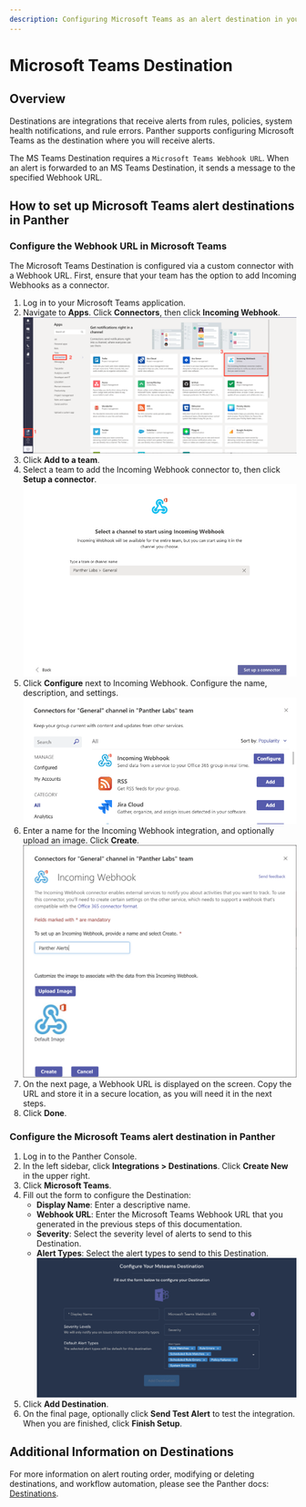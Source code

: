```yaml
---
description: Configuring Microsoft Teams as an alert destination in your Panther Console
---
```


# Microsoft Teams Destination

## Overview

Destinations are integrations that receive alerts from rules, policies, system health notifications, and rule errors. Panther supports configuring Microsoft Teams as the destination where you will receive alerts.

The MS Teams Destination requires a `Microsoft Teams Webhook URL`. When an alert is forwarded to an MS Teams Destination, it sends a message to the specified Webhook URL.

## How to set up Microsoft Teams alert destinations in Panther

### Configure the Webhook URL in Microsoft Teams

The Microsoft Teams Destination is configured via a custom connector with a Webhook URL. First, ensure that your team has the option to add Incoming Webhooks as a connector.&#x20;

1. Log in to your Microsoft Teams application.
2. Navigate to **Apps**. Click **Connectors**, then click **Incoming Webhook**.\
   ![](<../../../.gitbook/assets/msteams1 (9) (7) (1) (1) (11) (1) (1) (15).png>)
3. Click **Add to a team**.&#x20;
4. Select a team to add the Incoming Webhook connector to, then click **Setup a connector**.\
   ![](<../../../.gitbook/assets/msteams2 (13) (7) (1) (1) (1) (11) (1) (1) (16).png>)
5. Click **Configure** next to Incoming Webhook. Configure the name, description, and settings.\
   ![](<../../../.gitbook/assets/msteams3 (13) (6) (1) (1) (11) (1) (1) (16).png>)
6. Enter a name for the Incoming Webhook integration, and optionally upload an image. Click **Create**.\
   ![](<../../../.gitbook/assets/msteams4 (13) (5) (1) (1) (11) (1) (1) (16).png>)
7. On the next page, a Webhook URL is displayed on the screen. Copy the URL and store it in a secure location, as you will need it in the next steps.
8. Click **Done**.

### Configure the Microsoft Teams alert destination in Panther

1. Log in to the Panther Console.
2. In the left sidebar, click **Integrations > Destinations**. Click **Create New** in the upper right.
3. Click **Microsoft Teams**.
4. Fill out the form to configure the Destination:
   * **Display Name**: Enter a descriptive name.
   * **Webhook URL**: Enter the Microsoft Teams Webhook URL that you generated in the previous steps of this documentation.
   * **Severity**: Select the severity level of alerts to send to this Destination.
   * **Alert Types**: Select the alert types to send to this Destination.\
     ![](../.gitbook/assets/msteams-panther.png)
5. Click **Add Destination**.
6. On the final page, optionally click **Send Test Alert** to test the integration. When you are finished, click **Finish Setup**.

## Additional Information on Destinations

For more information on alert routing order, modifying or deleting destinations, and workflow automation, please see the Panther docs: [Destinations](https://docs.panther.com/destinations).
